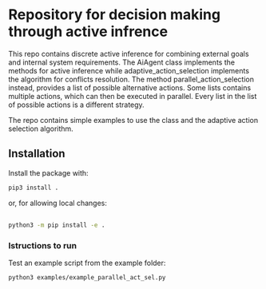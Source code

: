 # Repository for decision making through active infrence

This repo contains discrete active inference for combining external goals and internal system requirements. The AiAgent class implements the methods for active inference while adaptive_action_selection implements the algorithm for conflicts resolution. The method parallel_action_selection instead, provides a list of possible alternative actions. Some lists contains multiple actions, which can then be executed in parallel. Every list in the list of possible actions is a different strategy.

The repo contains simple examples to use the class and the adaptive action selection algorithm. 

## Installation
Install the package with:
````bash
pip3 install .
````

or, for allowing local changes:
##
````bash
python3 -m pip install -e .
````

### Istructions to run
Test an example script from the example folder:

````bash
python3 examples/example_parallel_act_sel.py
````

